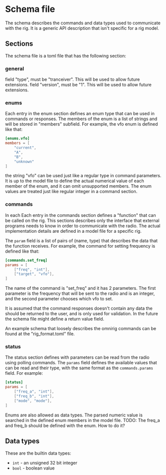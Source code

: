 # Schema file
The schema describes the commands and data types used to communicate with the rig.
It is a generic API description that isn't specific for a rig model.

## Sections
The schema file is a toml file that has the following section:

### general
field "type", must be "tranceiver". This will be used to allow future extensions.
field "version", must be "1". This will be used to allow future extensions.

### enums
Each entry in the enum section defines an enum type that can be used in commands or responses.
The members of the enum is a list of strings and will be stored in "members" subfield.
For example, the vfo enum is defined like that:
```toml
[enums.vfo]
members = [
    "current",
    "A",
    "B",
    "unknown"
]
```

the string "vfo" can be used just like a regular type in command parameters.
It is up to the model file to define the actual numerical value of each member of the enum,
and it can omit unsupported members.
The enum values are treated just like regular integer in a command section.

### commands
In each Each entry in the commands section defines a "function" that can be called on the rig.
This sections describes only the interface that external programs needs to know in order to communicate
with the radio. The actual implementation details are defined in a model file for a specific rig.

The `param` field is a list of pairs of (name, type) that describes the data that the function receives.
For example, the command for setting frequency is defined like that:
```toml
[commands.set_freq]
params = [
    ["freq", "int"],
    ["target", "vfo"],
]
```
The name of the command is "set_freq" and it has 2 parameters.
The first parameter is the frequency that will be sent to the radio and is an integer,
and the second parameter chooses which vfo to set.

It is assumed that the command responses doesn't contain any data the should be returned to the user,
and is only used for validation. In the future the schema file might define a return value field.

An example schema that loosely describes the omnirig commands can be found at the "rig_format.toml" file.

### status
The status section defines with parameters can be read from the radio using polling commands.
The `params` field defines the available values that can be read and their type,
with the same format as the `commands.params` field. For example:
```toml
[status]
params = [
    ["freq_a", "int"],
    ["freq_b", "int"],
    ["mode", "mode"],
]
```

Enums are also allowed as data types.
The parsed numeric value is searched in the defined enum members in the model file.
TODO: The freq_a and freq_b should be defined with the enum. How to do it?

## Data types
These are the builtin data types:
  * `int` - an unsigned 32 bit integer
  * `bool` - boolean value

